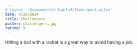 ```yaml
---
# layout: '@components/diablo4/ItemLayout.astro'
date: 4/26/2024
title: Challengers
poster: challengers.jpg
rating: 9
---
```


Hitting a ball with a racket is a great way to avoid having a job.
